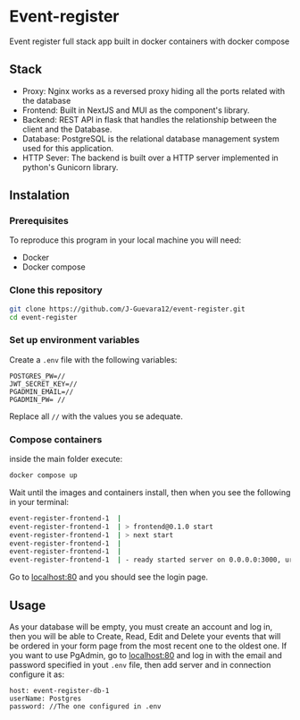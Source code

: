 # Event-register

Event register full stack app built in docker containers with docker compose

## Stack
* Proxy: Nginx works as a reversed proxy hiding all the ports related with the database
* Frontend: Built in NextJS and MUI as the component's library.
* Backend: REST API in flask that handles the relationship between the client and the Database.
* Database: PostgreSQL is the relational database management system used for this application.
* HTTP Sever: The backend is built over a HTTP server implemented in python's Gunicorn library.

## Instalation

### Prerequisites
To reproduce this program in your local machine you will need:
* Docker
* Docker compose

### Clone this repository
```bash
git clone https://github.com/J-Guevara12/event-register.git
cd event-register
```
### Set up environment variables
Create a `.env` file with the following variables:

```
POSTGRES_PW=//
JWT_SECRET_KEY=//
PGADMIN_EMAIL=//
PGADMIN_PW= //
```
Replace all `//` with the values you se adequate.
### Compose containers
inside the main folder execute:
```bash
docker compose up
```

Wait until the images and containers install, then when you see the following in your terminal:
```bash
event-register-frontend-1  | 
event-register-frontend-1  | > frontend@0.1.0 start
event-register-frontend-1  | > next start
event-register-frontend-1  | 
event-register-frontend-1  | 
event-register-frontend-1  | - ready started server on 0.0.0.0:3000, url: http://localhost:3000
```
Go to [localhost:80](http://localhost:80 "localhost:80") and you should see the login page.

## Usage
As your database will be empty, you must create an account and log in, then you will be able to Create, Read, Edit and Delete your events that will be ordered in your form page from the most recent one to the oldest one.
If you want to use PgAdmin, go to [localhost:80](http://localhost:5050 "localhost:5050") and log in with the email and password specified in yout `.env` file, then add server and in connection configure it as:
```
host: event-register-db-1
userName: Postgres
password: //The one configured in .env
```
